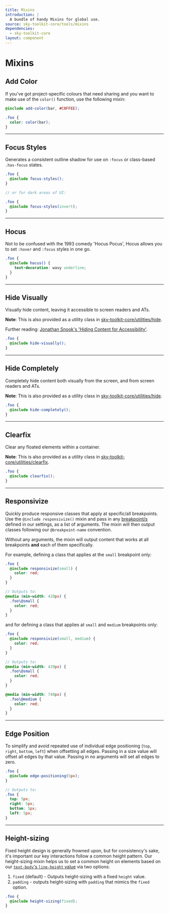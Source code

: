 ```yaml
---
title: Mixins
introduction: |
  A bundle of handy Mixins for global use.
source: sky-toolkit-core/tools/mixins
dependencies:
  - sky-toolkit-core
layout: component
---
```


# Mixins

## Add Color

If you've got project-specific colours that need sharing and you want to make
use of the `color()` function, use the following mixin:

```scss { "render": false }
@include add-color(bar, #C0FFEE);

.foo {
  color: color(bar);
}
```

---

## Focus Styles

Generates a consistent outline shadow for use on `:focus` or class-based 
`.has-focus` states.

```scss { "render": false }
.foo {
  @include focus-styles();
}

// or for dark areas of UI:

.foo {
  @include focus-styles(invert);
}
```

---

## Hocus

Not to be confused with the 1993 comedy 'Hocus Pocus', Hocus allows you to set `:hover` and
`:focus` styles in one go.

```scss { "render": false }
.foo {
  @include hocus() {
    text-decoration: wavy underline;
  }
}
```

---

## Hide Visually

Visually hide content, leaving it accessible to screen readers and ATs.

**Note**: This is also provided as a utility class in [sky-toolkit-core/utilities/hide](../../utilities/_hide.scss).

Further reading: [Jonathan Snook's 'Hiding Content for Accessibility'](http://snook.ca/archives/html_and_css/hiding-content-for-accessibility).

```scss { "render": false }
.foo {
  @include hide-visually();
}
```

---

## Hide Completely

Completely hide content both visually from the screen, and from screen readers
and ATs.

**Note**: This is also provided as a utility class in [sky-toolkit-core/utilities/hide](../../utilities/_hide.scss).

```scss { "render": false }
.foo {
  @include hide-completely();
}
```

---

## Clearfix

Clear any floated elements within a container.

**Note**: This is also provided as a utility class in [sky-toolkit-core/utilities/clearfix](../../utilities/_clearfix.scss).

```scss { "render": false }
.foo {
  @include clearfix();
}
```

---

## Responsivize

Quickly produce responsive classes that apply at specific/all breakpoints. Use
the `@include responsivize()` mixin and pass in any
[breakpoint/s](../settings/breakpoints.md) defined in our settings, as a list of
arguments. The mixin will then output classes following our `@breakpoint-name`
convention.

Without any arguments, the mixin will output content that works at
all breakpoints **and** each of them specifically.

For example, defining a class that applies at the `small` breakpoint only:

```scss { "render": false }
.foo {
  @include responsivize(small) {
    color: red;
  }
}

// Outputs to:
@media (min-width: 420px) {
  .foo\@small {
    color: red;
  }
}
```

and for defining a class that applies at `small` and `medium` breakpoints only:

```scss { "render": false }
.foo {
  @include responsivize(small, medium) {
    color: red;
  }
}

// Outputs to:
@media (min-width: 420px) {
  .foo\@small {
    color: red;
  }
}

@media (min-width: 740px) {
  .foo\@medium {
    color: red;
  }
}
```

---

## Edge Position

To simplify and avoid repeated use of individual edge positioning (`top`,
`right`, `bottom`, `left`) when offsetting all edges. Passing in a size value
will offset all edges by that value. Passing in no arguments will set all edges
to zero.

```scss { "render": false }
.foo {
  @include edge-positioning(5px);
}

// Outputs to:
.foo {
  top: 5px;
  right: 5px;
  bottom: 5px;
  left: 5px;
}
```

---

## Height-sizing

Fixed height design is generally frowned upon, but for consistency's sake, it's
important our key interactions follow a common height pattern. Our height-sizing
mixin helps us to set a common height on elements based on our [`text-body`'s 
`line-height` value](../settings/typography.md) via two options:

1. `fixed` (default) - Outputs height-sizing with a fixed `height` value.
2. `padding` - outputs height-sizing with `padding` that mimics the `fixed` 
   option.

```scss { "render": false }
.foo {
  @include height-sizing(fixed);
}
```
